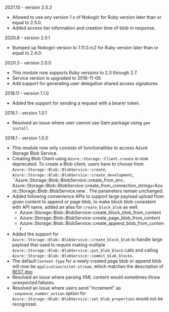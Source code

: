 2021.10 - version 2.0.2
* Allowed to use any version 1.x of Nokogiri for Ruby version later than or equal to 2.5.0.
* Added access tier information and creation time of blob in response.

2020.8 - version 2.0.1
* Bumped up Nokogiri version to 1.11.0.rc2 for Ruby version later than or equal to 2.4.0.

2020.3 - version 2.0.0
* This module now supports Ruby versions to 2.3 through 2.7.
* Service version is upgraded to 2018-11-09.
* Add support for generating user delegation shared access signatures.

2018.11 - version 1.1.0
* Added the support for sending a request with a bearer token.

2018.1 - version 1.0.1
* Resolved an issue where user cannot use Gem package using `gem install`.

2018.1 - version 1.0.0

* This module now only consists of functionalities to access Azure Storage Blob Service.
* Creating Blob Client using `Azure::Storage::Client.create` is now deprecated. To create a Blob client, users have to choose from `Azure::Storage::Blob::BlobService::create`, `Azure::Storage::Blob::BlobService::create_development`, ``Azure::Storage::Blob::BlobService::create_from_env`, `Azure::Storage::Blob::BlobService::create_from_connection_string` or `Azure::Storage::Blob::BlobService.new`. The parameters remain unchanged.
* Added following convenience APIs to support large payload upload from given content to append or page blob, to make block blob consistent with API name, added an alias for `create_block_blob` as well.
  - Azure::Storage::Blob::BlobService::create_block_blob_from_content
  - Azure::Storage::Blob::BlobService::create_page_blob_from_content
  - Azure::Storage::Blob::BlobService::create_append_blob_from_content
* Added the support for `Azure::Storage::Blob::BlobService::create_block_blob` to handle large payload that used to require making multiple `Azure::Storage::Blob::BlobService::put_blob_block` calls and calling `Azure::Storage::Blob::BlobService::commit_blob_blocks`.
* The default `Content-Type` for a newly created page blob or append blob will now be `application/octet-stream`, which matches the description of [REST doc](https://docs.microsoft.com/en-us/rest/api/storageservices/put-blob)
* Resolved an issue where parsing XML content would sometimes throw unexpected failures.
* Resolved an issue where users send "increment" as `:sequence_number_action` option for `Azure::Storage::Blob::BlobService::set_blob_properties` would not be recognized.
